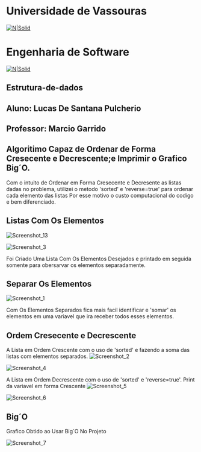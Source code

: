 # Universidade de Vassouras


[![N|Solid](https://universidadedevassouras.edu.br/wp-content/uploads/2022/03/campus_marica.png)](https://universidadedevassouras.edu.br/campus-marica/)
# Engenharia de Software 
[![N|Solid](https://universidadedevassouras.edu.br/wp-content/uploads/2021/12/Simbolo_Engenharia_de_Software.jpg)](https://universidadedevassouras.edu.br/graduacao-marica/engenharia-de-software/)

## Estrutura-de-dados

## Aluno: Lucas De Santana Pulcherio

## Professor: Marcio Garrido

## Algoritimo Capaz de Ordenar de Forma Cresecente e Decrescente;e Imprimir o Grafico Big´O.
Com o intuito de Ordenar em Forma Cresecente e Decresente as listas dadas no problema, utilizei o metodo 'sorted' e 'reverse=true' para ordenar cada elemento das listas 
Por esse motivo o custo computacional do codigo e bem diferenciado.

## Listas Com Os Elementos

![Screenshot_13](https://user-images.githubusercontent.com/127268469/226413804-2f0bb5f5-d72d-450e-be0b-c6c3c31925a5.png)

![Screenshot_3](https://user-images.githubusercontent.com/127268469/226416174-e8451906-8730-4a3c-b5a3-a592342a8ee2.png)

Foi Criado Uma Lista Com Os Elementos Desejados e printado em seguida somente para obersarvar os elementos separadamente.
 
 ## Separar Os Elementos
 
 ![Screenshot_1](https://user-images.githubusercontent.com/127268469/226414595-b48be298-53f7-4638-8dd0-65c536cfce57.png)

 Com Os Elementos Separados fica mais facil identificar e 'somar' os elementos em uma variavel que ira receber todos esses elementos.
 
 ## Ordem Cresecente e Decrescente 
 A Lista em Ordem Crescente com o uso de 'sorted' e fazendo a soma das listas com elementos separados.
![Screenshot_2](https://user-images.githubusercontent.com/127268469/226415757-760ef140-c2c5-4f61-8bc5-b013bfe5b620.png)

![Screenshot_4](https://user-images.githubusercontent.com/127268469/226416398-c1c97327-a6cc-4f33-8529-122f4438caae.png)

 A Lista em Ordem Decrescente com o uso de 'sorted' e 'reverse=true'.
 Print da  variavel em forma Crescente
 ![Screenshot_5](https://user-images.githubusercontent.com/127268469/226416799-c1c763bd-a195-4175-9d69-79d0da2ed4c0.png)

 ![Screenshot_6](https://user-images.githubusercontent.com/127268469/226416874-e797281d-e8d8-4964-a48b-0f83a43bded6.png)

 ## Big´O
 Grafico Obtido ao Usar Big´O No Projeto
 
 ![Screenshot_7](https://user-images.githubusercontent.com/127268469/226417957-b0250201-cebc-4ea1-83fb-1d28c1754439.png)
